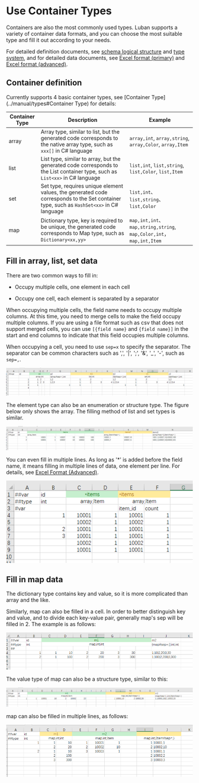 # Use Container Types

Containers are also the most commonly used types. Luban supports a variety of container data formats, and you can choose the most suitable type and fill it out according to your needs.

For detailed definition documents, see [schema logical structure](../manual/schema) and [type system](../manual/types), and for detailed data documents, see [Excel format (primary)](../manual/excel) and [Excel format (advanced)](../manual/exceladvanced).

## Container definition

Currently supports 4 basic container types, see [Container Type](../manual/types#Container Type) for details:

|Container Type|Description|Example|
|-|-|-|
|array|Array type, similar to list, but the generated code corresponds to the native array type, such as `xxx[]` in C# language| `array,int`, `array,string`, `array,Color`, `array,Item`|
|list|List type, similar to array, but the generated code corresponds to the List container type, such as `List<xx>` in C# language| `list,int`, `list,string`, `list,Color`, `list,Item`|
|set|Set type, requires unique element values, the generated code corresponds to the Set container type, such as `HashSet<xx>` in C# language| `list,int`、`list,string`、`list,Color`|
|map|Dictionary type, key is required to be unique, the generated code corresponds to Map type, such as `Dictionary<xx,yy>`|`map,int,int`、`map,string,string`, `map,Color,int`，`map,int,Item`| in C# language

## Fill in array, list, set data

There are two common ways to fill in:

- Occupy multiple cells, one element in each cell

- Occupy one cell, each element is separated by a separator

When occupying multiple cells, the field name needs to occupy multiple columns. At this time, you need to merge cells to make the field occupy multiple columns. If you are using a file format such as csv that does not support merged cells, you can use `[{field name}` and `{field name}]` in the start and end columns to indicate that this field occupies multiple columns.

When occupying a cell, you need to use `sep=x` to specify the separator. The separator can be common characters such as ',', '|', ';', '&', '_', '-', such as `sep=,`.

![item](/img/use_list.jpg)

The element type can also be an enumeration or structure type. The figure below only shows the array. The filling method of list and set types is similar.

![item](/img/use_list2.jpg)

You can even fill in multiple lines. As long as '*' is added before the field name, it means filling in multiple lines of data, one element per line. For details, see [Excel Format (Advanced)](../manual/exceladvanced).

![item](/img/use_list3.jpg)

## Fill in map data

The dictionary type contains key and value, so it is more complicated than array and the like.

Similarly, map can also be filled in a cell. In order to better distinguish key and value, and to divide each key-value pair, generally map's sep will be filled in 2. The example is as follows:

![item](/img/use_map.jpg)

The value type of map can also be a structure type, similar to this:

![item](/img/use_map2.jpg)

map can also be filled in multiple lines, as follows:

![item](/img/use_map3.jpg)